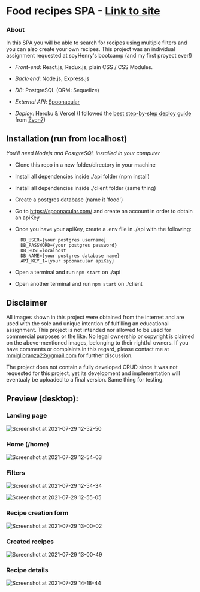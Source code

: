 # Food recipes SPA - [Link to site](https://recipes-spa-project.vercel.app/)

### About
In this SPA you will be able to search for recipes using multiple filters and you can also create your own recipes. This project was an individual assignment requested at soyHenry's bootcamp (and my first proyect ever!)

- *Front-end*: React.js, Redux.js, plain CSS / CSS Modules.

- *Back-end*: Node.js, Express.js

- *DB*: PostgreSQL (ORM: Sequelize)

- *External API*: [Spoonacular](https://spoonacular.com/food-api)

- *Deploy*: Heroku & Vercel (I followed the [best step-by-step deploy guide](https://github.com/Zven7/Guia-Deploy) from [Zven7](https://github.com/Zven7))


## Installation (run from localhost)

*You'll need Nodejs and PostgreSQL installed in your computer*

- Clone this repo in a new folder/directory in your machine
- Install all dependencies inside ./api folder (npm install)
- Install all dependencies inside ./client folder (same thing)
- Create a postgres database (name it 'food')
- Go to https://spoonacular.com/ and create an account in order to obtain an apiKey
- Once you have your apiKey, create a .env file in ./api with the following:
    
        DB_USER={your postgres username}
        DB_PASSWORD={your postgres password}
        DB_HOST=localhost
        DB_NAME={your postgres database name}
        API_KEY_1={your spoonacular apiKey}

- Open a terminal and run ```npm start``` on ./api
- Open another terminal and run ```npm start``` on ./client

## Disclaimer
All images shown in this project were obtained from the internet and are used with the sole and unique intention of fulfilling an educational assignment. This project is not intended nor allowed to be used for commercial purposes or the like. No legal ownership or copyright is claimed on the above-mentioned images, belonging to their rightful owners. If you have comments or complaints in this regard, please contact me at mmiglioranza22@gmail.com for further discussion.

The project does not contain a fully developed CRUD since it was not requested for this project, yet its development and implementation will eventualy be uploaded to a final version. Same thing for testing.

## Preview (desktop):
### Landing page
![Screenshot at 2021-07-29 12-52-50](https://user-images.githubusercontent.com/79772395/127535639-efc9ad88-2faf-45d5-b5f9-8901cd125600.png)


### Home (/home)
![Screenshot at 2021-07-29 12-54-03](https://user-images.githubusercontent.com/79772395/127535930-66a71015-4961-489a-bb68-45074a9df4ea.png)


### Filters

![Screenshot at 2021-07-29 12-54-34](https://user-images.githubusercontent.com/79772395/127535955-7dd768fe-b1c8-4009-816c-57b750e7628e.png)

![Screenshot at 2021-07-29 12-55-05](https://user-images.githubusercontent.com/79772395/127536007-4cf04bf7-3f24-403b-9626-119aed4ce013.png)

### Recipe creation form

![Screenshot at 2021-07-29 13-00-02](https://user-images.githubusercontent.com/79772395/127536124-816fde68-4e10-41e9-996a-747c264f4170.png)


### Created recipes

![Screenshot at 2021-07-29 13-00-49](https://user-images.githubusercontent.com/79772395/127536162-48e671a3-3581-4a6d-9ad5-a2c0e54c7767.png)


### Recipe details

![Screenshot at 2021-07-29 14-18-44](https://user-images.githubusercontent.com/79772395/127536434-91743f88-ba52-470f-a2bb-c2ca8b2528b8.png)
